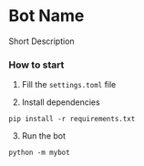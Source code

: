 Bot Name
========

Short Description

### How to start

1. Fill the `settings.toml` file

2. Install dependencies

```shell
pip install -r requirements.txt
```

3. Run the bot

```shell
python -m mybot
```